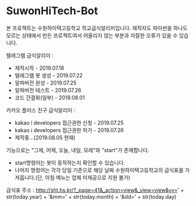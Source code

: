 # SuwonHiTech-Bot
본 프로젝트는 수원하이텍고등학교 학교급식알리미입니다.
제작자도 파이썬을 하나도 모르는 상태에서 만든 프로젝트여서 어울리지 않는 부분과 자잘한 오류가 있을 수 있습니다.

텔레그램 급식알리미 : 
* 제작시작 - 2019.07.18
* 텔레그램 봇 생성 - 2019.07.22
* 알파버전 완성 - 2019.07.25
* 알파버전 테스트 - 2019.07.26
* 코드 간결화(일부) - 2019.08.01

카카오 플러스 친구 급식알리미 :
* kakao i developers 접근권한 신청 - 2019.07.25
* kakao i developers 접근권한 허가 - 2019.07.26
* 제작중...(2019.08.05 현재)

기능으로는 "그제, 어제, 오늘, 내일, 모레"와 "start"가 존재합니다.

* start명령어는 봇이 동작하는지 확인할 수 있습니다.
* 나머지 명령어는 각각 당일 기준으로 해당 날짜 수원하이텍고등학교의 급식표를 가져옵니다.(단, 아침 메뉴는 업체 미제공으로 지원 불가)

급식표 주소 : http://sht.hs.kr/?_page=41&_action=view&_view=view&yy=' + str(today.year) + '&mm=' + str(today.month) + '&dd=' + str(today.day)

